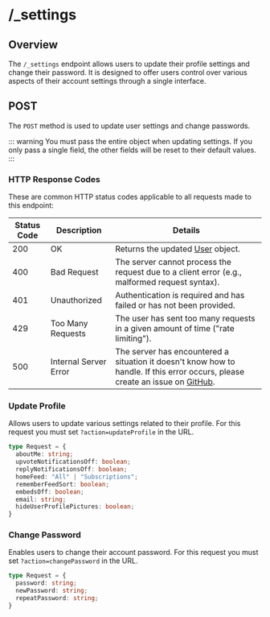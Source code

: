 # /\_settings

## Overview

The `/_settings` endpoint allows users to update their profile settings and change their password. It is designed to offer users control over various aspects of their account settings through a single interface.

## POST

The `POST` method is used to update user settings and change passwords.

::: warning
You must pass the entire object when updating settings. If you only pass a single field, the other fields will be reset to their default values.
:::

### HTTP Response Codes

These are common HTTP status codes applicable to all requests made to this endpoint:

| Status Code | Description | Details |
| --- | --- | --- |
| 200 | OK | Returns the updated [User](/types#user) object. |
| 400 | Bad Request | The server cannot process the request due to a client error (e.g., malformed request syntax). |
| 401 | Unauthorized | Authentication is required and has failed or has not been provided. |
| 429 | Too Many Requests | The user has sent too many requests in a given amount of time ("rate limiting"). |
| 500 | Internal Server Error | The server has encountered a situation it doesn't know how to handle. If this error occurs, please create an issue on [GitHub](https://github.com/discuitnet/discuit). |

### Update Profile

Allows users to update various settings related to their profile. For this request you must set `?action=updateProfile` in the URL.

```ts
type Request = {
  aboutMe: string;
  upvoteNotificationsOff: boolean;
  replyNotificationsOff: boolean;
  homeFeed: "All" | "Subscriptions";
  rememberFeedSort: boolean;
  embedsOff: boolean;
  email: string;
  hideUserProfilePictures: boolean;
}
```

### Change Password

Enables users to change their account password.  For this request you must set `?action=changePassword` in the URL.

```ts
type Request = {
  password: string;
  newPassword: string;
  repeatPassword: string;
}
```
